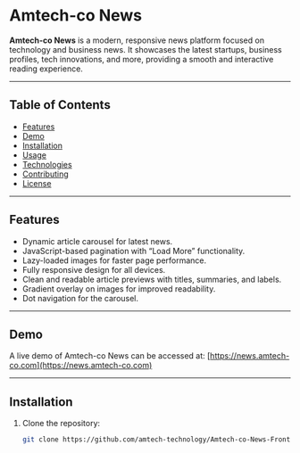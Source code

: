 # Amtech-co News

**Amtech-co News** is a modern, responsive news platform focused on technology and business news. It showcases the latest startups, business profiles, tech innovations, and more, providing a smooth and interactive reading experience.

---

## Table of Contents

- [Features](#features)
- [Demo](#demo)
- [Installation](#installation)
- [Usage](#usage)
- [Technologies](#technologies)
- [Contributing](#contributing)
- [License](#license)

---

## Features

- Dynamic article carousel for latest news.
- JavaScript-based pagination with “Load More” functionality.
- Lazy-loaded images for faster page performance.
- Fully responsive design for all devices.
- Clean and readable article previews with titles, summaries, and labels.
- Gradient overlay on images for improved readability.
- Dot navigation for the carousel.

---

## Demo

A live demo of Amtech-co News can be accessed at: [https://news.amtech-co.com](https://news.amtech-co.com)

---

## Installation

1. Clone the repository:
   ```bash
   git clone https://github.com/amtech-technology/Amtech-co-News-Frontend.git
   ```

